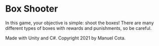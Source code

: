 # Box Shooter

In this game, your objective is simple: shoot the boxes! There are many different types of boxes with rewards and punishments, so be careful.

Made with Unity and C#. Copyright 2021 by Manuel Cota.

